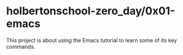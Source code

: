 # holbertonschool-zero_day/0x01-emacs
This project is about using the Emacs tutorial to learn some of its key commands.
